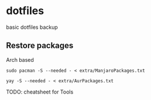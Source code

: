 # dotfiles
basic dotfiles backup

## Restore packages
Arch based

```shell
sudo pacman -S --needed - < extra/ManjaroPackages.txt
```

```shell
yay -S --needed - < extra/AurPackages.txt 
```

TODO: cheatsheet for Tools
